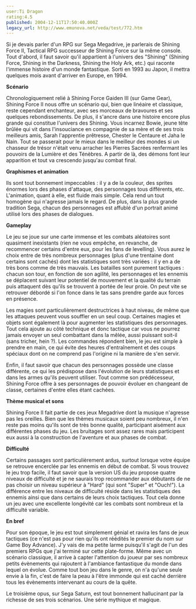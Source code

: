 ```yaml
---
user:Ti Dragon
rating:4.5
published: 2004-12-11T17:50:40.000Z
legacy_url: http://www.emunova.net/veda/test/772.htm
---
```

Si je devais parler d'un RPG sur Sega Megadrive, je parlerais de Shining Force II, Tactical RPG successeur de Shining Force sur la même console. Tout d'abord, il faut savoir qu'il appartient à l'univers des "Shining" (Shining Force, Shining in the Darkness, Shining the Holy Ark, etc.) qui raconte l'immense histoire d'un monde fantastique. Sorti en 1993 au Japon, il mettra quelques mois avant d'arriver en Europe, en 1994\.   

  

  

**Scénario**  

  

Chronologiquement relié à Shining Force Gaiden III (sur Game Gear), Shining Force II nous offre un scénario qui, bien que linéaire et classique, reste cependant enchanteur, avec ses morceaux de bravoures et ses quelques rebondissements. De plus, il s'ancre dans une histoire encore plus grande qui constitue l'univers des Shining. Vous incarnez Bowie, jeune tête brûlée qui vit dans l'insouciance en compagnie de sa mère et de ses trois meilleurs amis, Sarah l'apprentie prêtresse, Chester le Centaure et Jaha le Nain. Tout se passerait pour le mieux dans le meilleur des mondes si un chasseur de trésor n'était venu arracher les Pierres Sacrées renfermant les pouvoirs de la Lumière et des Ténèbres. A partir de là, des démons font leur apparition et tout va crescendo jusqu'au combat final.  

  

  

**Graphismes et animation**  

  

Ils sont tout bonnement impeccables : il y a de la couleur, des sprites énormes lors des phases d'attaque, des personnages tous différents, etc. L'animation, quant à elle, est fluide mais simple. Cela rend un tout homogène qui n'agresse jamais le regard. De plus, dans la plus grande tradition Sega, chacun des personnages est affublé d'un portrait animé utilisé lors des phases de dialogues.  

  

  

**Gameplay**  

  

Le jeu se joue sur une carte immense et les combats aléatoires sont quasiment inexistants (rien ne vous empêche, en revanche, de recommencer certains d'entre eux, pour les fans de levelling). Vous aurez le choix entre de très nombreux personnages (plus d'une trentaine dont certains sont cachés) dont les statistiques sont très variées : il y en a de très bons comme de très mauvais. Les batailles sont purement tactiques : chacun son tour, en fonction de son agilité, les personnages et les ennemis se déplacent suivant leur potentiel de mouvement et la qualité du terrain puis attaquent dès qu'ils se trouvent à portée de leur proie. On peut vite se retrouver débordé si l'on fonce dans le tas sans prendre garde aux forces en présence.   

  

Les magies sont particulièrement destructrices à haut niveau, de même que les attaques peuvent vous souffler en un seul coup. Certaines magies et objets sont également là pour augmenter les statistiques des personnages. Tout cela ajoute au côté technique et donc tactique car vous ne pourrez jamais envoyer un seul combattant dans la mêlée, aussi puissant soit-il (sans tricher, hein ?). Les commandes répondent bien, le jeu est simple à prendre en main, ce qui évite des heures d'entraînement et des coups spéciaux dont on ne comprend pas l'origine ni la manière de s'en servir.  

  

Enfin, il faut savoir que chacun des personnages possède une classe différente, ce qui les prédispose dans l'évolution de leurs statistiques et dans les armes qu'ils peuvent utiliser. Tout comme son prédécesseur, Shining Force offre à ses personnages de pouvoir évoluer en changeant de classe, certaines d'entre elles étant cachées.  

  

  

**Thème musical et sons**  

  

Shining Force II fait partie de ces jeux Megadrive dont la musique n'agresse pas les oreilles. Bien que les thèmes musicaux soient peu nombreux, il n'en reste pas moins qu'ils sont de très bonne qualité, participant aisément aux différentes phases du jeu. Les bruitages sont assez rares mais participent eux aussi à la construction de l'aventure et aux phases de combat.  

  

  

**Difficulté**  

  

Certains passages sont particulièrement ardus, surtout lorsque votre équipe se retrouve encerclée par les ennemis en début de combat. Si vous trouvez le jeu trop facile, il faut savoir que la version US du jeu propose quatre niveaux de difficulté et je ne saurais trop recommander aux débutants de ne pas choisir un niveau supérieur à "Hard" (qui sont "Super" et "Ouch!"). La différence entre les niveaux de difficulté réside dans les statistiques des ennemis ainsi que dans certains de leurs choix tactiques. Tout cela donne un jeu avec une excellente longévité car les combats sont nombreux et la difficulté variable.  

  

  

**En bref**  

  

Pour son époque, le jeu est tout simplement génial et ravira les fans de jeux tactiques (ce n'est pas pour rien qu'ils ont réédités le premier du nom sur Game Boy Advance). J'y vais de ma petite larme puisqu'il s'agit de l'un des premiers RPGs que j'ai terminé sur cette plate-forme. Même avec un scénario classique, il arrive à capter l'attention du joueur par ses nombreux petits évènements qui rajoutent à l'ambiance fantastique du monde dans lequel on évolue. Comme tout bon jeu dans le genre, on n'a qu'une seule envie à la fin, c'est de faire la peau à l'être immonde qui est caché derrière tous les évènements intervenant au cours de la quête.  

  

Le troisième opus, sur Sega Saturn, est tout bonnement hallucinant par la richesse de ses trois scénarios. Une série mythique et magique.